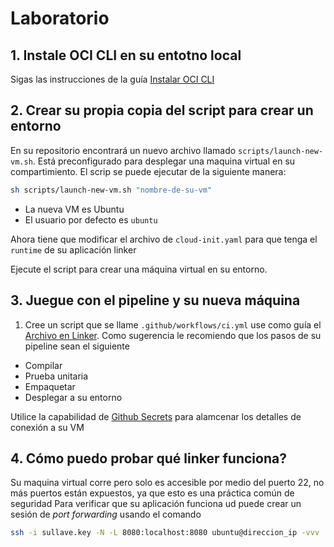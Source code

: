 # Laboratorio

## 1. Instale OCI CLI en su entotno local
Sigas las instrucciones de la guía [Instalar OCI CLI](https://docs.oracle.com/en-us/iaas/Content/API/SDKDocs/cliinstall.htm)

## 2. Crear su propia copia del script para crear un entorno
En su repositorio encontrará un nuevo archivo llamado `scripts/launch-new-vm.sh`. Está preconfigurado para desplegar una maquina virtual en su compartimiento.
El scrip se puede ejecutar de la siguiente manera:
```sh
sh scripts/launch-new-vm.sh "nombre-de-su-vm"
```
- La nueva VM es Ubuntu
- El usuario por defecto es `ubuntu`

Ahora tiene que modificar el archivo de `cloud-init.yaml` para que tenga el `runtime` de su aplicación linker

Ejecute el script para crear una máquina virtual en su entorno.

## 3. __Juegue__ con el pipeline y su nueva máquina
1. Cree un script que se llame `.github/workflows/ci.yml` use como guía el [Archivo en Linker](https://github.com/co-eiv-devsecops/linker/blob/main/.github/workflows/ci.yml). Como sugerencia le recomiendo que los pasos de su pipeline sean el siguiente
  - Compilar
  - Prueba unitaria
  - Empaquetar
  - Desplegar a su entorno

Utilice la capabilidad de [Github Secrets](https://docs.github.com/en/actions/security-guides/using-secrets-in-github-actions?tool=webui) para alamcenar los detalles de conexión a su VM

## 4. Cómo puedo probar qué linker funciona?
Su maquina virtual corre pero solo es accesible por medio del puerto 22, no más puertos están expuestos, ya que esto es una práctica común de seguridad
Para verificar que su aplicación funciona ud puede crear un sesión de _port forwarding_ usando el comando
```sh
ssh -i sullave.key -N -L 8080:localhost:8080 ubuntu@direccion_ip -vvv
```
